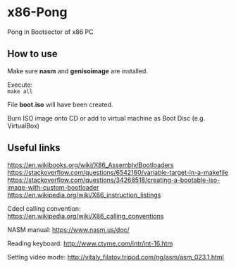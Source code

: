 # x86-Pong

Pong in Bootsector of x86 PC

## How to use

Make sure **nasm** and **genisoimage** are installed.  

Execute:  
``make all``  

File **boot.iso** will have been created.

Burn ISO image onto CD or add to virtual machine as
Boot Disc (e.g. VirtualBox)

## Useful links

https://en.wikibooks.org/wiki/X86_Assembly/Bootloaders  
https://stackoverflow.com/questions/6542160/variable-target-in-a-makefile  
https://stackoverflow.com/questions/34268518/creating-a-bootable-iso-image-with-custom-bootloader  
https://en.wikipedia.org/wiki/X86_instruction_listings  

Cdecl calling convention:
https://en.wikipedia.org/wiki/X86_calling_conventions  

NASM manual:
https://www.nasm.us/doc/  

Reading keyboard:
http://www.ctyme.com/intr/int-16.htm

Setting video mode:
http://vitaly_filatov.tripod.com/ng/asm/asm_023.1.html


